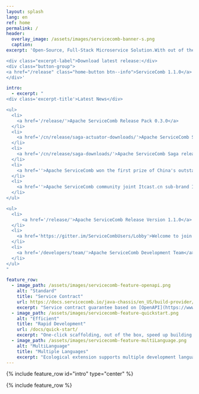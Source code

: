 ```yaml
---
layout: splash
lang: en
ref: home
permalink: /
header:
  overlay_image: /assets/images/servicecomb-banner-s.png
  caption:
excerpt: 'Open-Source, Full-Stack Microservice Solution.With out of the box, high performance, compatible with popular ecology, multi-language support

<div class="excerpt-label">Download latest release:</div>
<div class="button-group">
<a href="/release" class="home-button btn--info">ServiceComb 1.1.0</a>
</div>'

intro:
  - excerpt: "
<div class='excerpt-title'>Latest News</div>

<ul>
  <li>
    <a href='/release/'>Apache ServiceComb Release Pack 0.3.0</a>
  </li>
  <li>
    <a href='/cn/release/saga-actuator-downloads/'>Apache ServiceComb Saga Actuator releases a new version 0.3.0</a>
  </li>
  <li>
    <a href='/cn/release/saga-downloads/'>Apache ServiceComb Saga releases a new version 0.2.1</a>
  </li>
  <li>
    <a href=''>Apache ServiceComb won the first prize of China's outstanding open source project organized by China Open Source Cloud Alliance</a>
  </li>
  <li>
    <a href=''>Apache ServiceComb community joint Itcast.cn sub-brand Itheima, Boxuegu and Wisdom Gathering release micro-service tutorial</a>
  </li>
</ul>

<ul>
  <li>
      <a href='/release/'>Apache ServiceComb Release Version 1.1.0</a>
  </li>
  <li>
    <a href='https://gitter.im/ServiceCombUsers/Lobby'>Welcome to join Apache ServiceComb community at Gitter</a>
  </li>
  <li>
    <a href='/developers/team/'>Apache ServiceComb Development Team</a>
  </li>
</ul>
"

feature_row:
  - image_path: /assets/images/servicecomb-feature-openapi.png
    alt: "Standard"
    title: "Service Contract"
    url: https://docs.servicecomb.io/java-chassis/en_US/build-provider/define-contract.html
    excerpt: "Service contract guarantee based on [OpenAPI](https://www.openapis.org)"
  - image_path: /assets/images/servicecomb-feature-quickstart.png
    alt: "Efficient"
    title: "Rapid Development"
    url: /docs/quick-start/
    excerpt: "One-click scaffolding, out of the box, speed up building of microservice applications"
  - image_path: /assets/images/servicecomb-feature-multiLanguage.png
    alt: "MultiLanguage"
    title: "Multiple Languages"
    excerpt: "Ecological extension supports multiple development languages such as Java/Golang/PHP/NodeJS"
---
```


{% include feature_row id="intro" type="center" %}

<div class="normal-feature-row">
{% include feature_row %}
</div>
